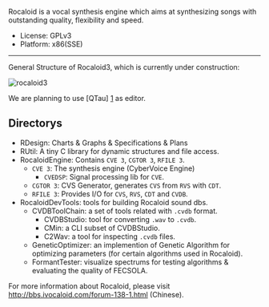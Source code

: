 Rocaloid is a vocal synthesis engine which aims at synthesizing songs with outstanding quality, flexibility and speed.

* License: GPLv3
* Platform: x86(SSE)


---

General Structure of Rocaloid3, which is currently under construction:

![rocaloid3](https://f.cloud.github.com/assets/4531595/1055721/2b3f15a0-1144-11e3-8395-dd49d691c911.png)

We are planning to use [QTau] [1] as editor.

Directorys
---

* RDesign: Charts & Graphs & Specifications & Plans
* RUtil: A tiny C library for dynamic structures and file access.
* RocaloidEngine: Contains `CVE 3`, `CGTOR 3`, `RFILE 3`.
	* `CVE 3`: The synthesis engine (CyberVoice Engine)
		* `CVEDSP`: Signal processing lib for `CVE`.
	* `CGTOR 3`: CVS Generator, generates `CVS` from `RVS` with `CDT`.
	* `RFILE 3`: Provides I/O for `CVS`, `RVS`, `CDT` and `CVDB`.
* RocaloidDevTools: tools for building Rocaloid sound dbs.
	* CVDBToolChain: a set of tools related with `.cvdb` format.
		* CVDBStudio: tool for converting `.wav` to `.cvdb`.
		* CMin: a CLI subset of CVDBStudio.
		* C2Wav: a tool for inspecting `.cvdb` files.
	* GeneticOptimizer: an implemention of Genetic Algorithm for optimizing parameters (for certain algorithms used in Rocaloid).
	* FormantTester: visualize spectrums for testing algorithms & evaluating the quality of FECSOLA.

For more information about Rocaloid, please visit http://bbs.ivocaloid.com/forum-138-1.html (Chinese).


 [1]: https://github.com/qtau-devgroup/editor "QTau"
